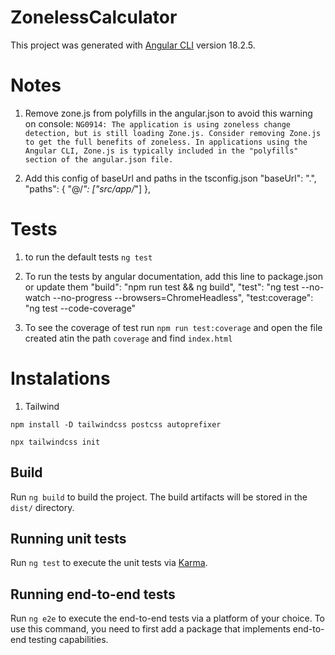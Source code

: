 # ZonelessCalculator

This project was generated with [Angular CLI](https://github.com/angular/angular-cli) version 18.2.5.

# Notes

1. Remove zone.js from polyfills in the angular.json to avoid this warning on console:
   `NG0914: The application is using zoneless change detection, but is still loading Zone.js. Consider removing Zone.js to get the full benefits of zoneless. In applications using the Angular CLI, Zone.js is typically included in the "polyfills" section of the angular.json file.`

2. Add this config of baseUrl and paths in the tsconfig.json
   "baseUrl": ".",
   "paths": {
   "@/_": ["src/app/_"]
   },

# Tests

1. to run the default tests
   `ng test`

2. To run the tests by angular documentation, add this line to package.json or update them
   "build": "npm run test && ng build",
   "test": "ng test --no-watch --no-progress --browsers=ChromeHeadless",
   "test:coverage": "ng test --code-coverage"

3. To see the coverage of test run `npm run test:coverage` and open the file created atin the path `coverage` and find `index.html`

# Instalations

1. Tailwind

```
npm install -D tailwindcss postcss autoprefixer
```

```
npx tailwindcss init
```

## Build

Run `ng build` to build the project. The build artifacts will be stored in the `dist/` directory.

## Running unit tests

Run `ng test` to execute the unit tests via [Karma](https://karma-runner.github.io).

## Running end-to-end tests

Run `ng e2e` to execute the end-to-end tests via a platform of your choice. To use this command, you need to first add a package that implements end-to-end testing capabilities.
